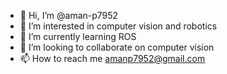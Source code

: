 - 👋 Hi, I’m @aman-p7952
- 👀 I’m interested in computer vision and robotics
- 🌱 I’m currently learning ROS
- 💞️ I’m looking to collaborate on computer vision
- 📫 How to reach me amanp7952@gmail.com


<!---
aman-p7952/aman-p7952 is a ✨ special ✨ repository because its `README.md` (this file) appears on your GitHub profile.
You can click the Preview link to take a look at your changes.
--->
